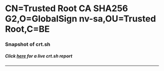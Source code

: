 # CN=Trusted Root CA SHA256 G2,O=GlobalSign nv-sa,OU=Trusted Root,C=BE
### Snapshot of crt.sh
##### Click [here](https://crt.sh/?q=Serial_01E528B46BFD2B89A9BCBCD6C7) for a live crt.sh report

---
